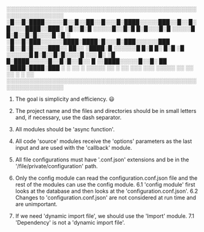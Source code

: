 ░░░░░░░░░░░░░░░░░░░░░░░░░░░░░░░░░░░░░░░░░░░░░░░░░░░░░░░░░░░░░░░░░
░█░░█░████░░░░░█░░█░░██░░█░░░█░████░░░░░███░░█░░█░█░░░░████░░███░
░█░░█░█   ░░░░░█░░█░█  █░█░░░█░█   ░░░░░█  █░█░░█░█░░░░█   ░█   ░
░█░░█░███░░░░░░████░████░█░░░█░███░░░░░░███ ░█░░█░█░░░░███░░ ██░░
░████░█  ░░░░░░█  █░█  █░ █░█ ░█  ░░░░░░█  █░█░░█░█░░░░█  ░░░  █░
░█  █░████░░░░░█░░█░█░░█░░ █ ░░████░░░░░█░░█░ ██ ░████░████░███ ░
░ ░░ ░    ░░░░░ ░░ ░ ░░ ░░░ ░░░    ░░░░░ ░░ ░░  ░░    ░    ░   ░░
░░░░░░░░░░░░░░░░░░░░░░░░░░░░░░░░░░░░░░░░░░░░░░░░░░░░░░░░░░░░░░░░░

1. The goal is simplicity and efficiency. 😃

2. The project name and the files and directories should be in small letters and, if necessary, use the dash separator.

3. All modules should be 'async function'.

4. All code 'source' modules receive the 'options' parameters as the last input and are used with the 'callback' module.

5. All file configurations must have '.conf.json' extensions and be in the '/file/private/configuration' path.

6. Only the config module can read the configuration.conf.json file and the rest of the modules can use the config module.
6.1 'config module' first looks at the database and then looks at the 'configuration.conf.json'.
6.2 Changes to 'configuration.conf.json' are not considered at run time and are unimportant.

7. If we need 'dynamic import file', we should use the 'Import' module.
7.1 'Dependency' is not a 'dynamic import file'.
